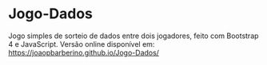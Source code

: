 # Jogo-Dados

Jogo simples de sorteio de dados entre dois jogadores, feito com Bootstrap 4 e JavaScript.
Versão online disponível em: https://joaopbarberino.github.io/Jogo-Dados/ 
